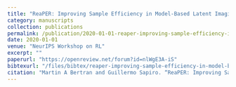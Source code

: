 ```yaml
---
title: "ReaPER: Improving Sample Efficiency in Model-Based Latent Imagination"
category: manuscripts
collection: publications
permalink: /publication/2020-01-01-reaper-improving-sample-efficiency-in-model-based-latent-ima
date: 2020-01-01
venue: "NeurIPS Workshop on RL"
excerpt: ""
paperurl: "https://openreview.net/forum?id=nlWgE3A-iS"
bibtexurl: "/files/bibtex/reaper-improving-sample-efficiency-in-model-based-latent-ima.bib"
citation: "Martin A Bertran and Guillermo Sapiro. “ReaPER: Improving Sample Efficiency in Model-Based Latent Imagination.” NeurIPS Workshop on RL, 2020."
---
```


<!-- add abstract or notes here -->
